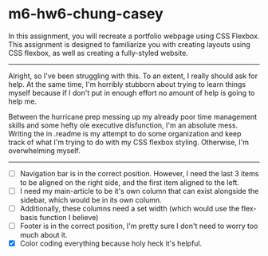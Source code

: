 # m6-hw6-chung-casey

In this assignment, you will recreate a portfolio webpage using CSS Flexbox. This assignment is designed to familiarize you with creating layouts using CSS flexbox, as well as creating a fully-styled website.

---

Alright, so I've been struggling with this. To an extent, I really should ask for help. At the same time, I'm horribly stubborn about trying to learn things myself because if I don't put in enough effort no amount of help is going to help me.

Between the hurricane prep messing up my already poor time management skills and some hefty ole executive disfunction, I'm an absolute mess. Writing the in .readme is my attempt to do some organization and keep track of what I'm trying to do with my CSS flexbox styling. Otherwise, I'm overwhelming myself.

---

- [ ] Navigation bar is in the correct position. However, I need the last 3 items to be aligned on the right side, and the first item aligned to the left.
- [ ] I need my main-article to be it's own column that can exist alongside the sidebar, which would be in its own column.
- [ ] Additionally, these columns need a set width (which would use the flex-basis function I believe)
- [ ] Footer is in the correct position, I'm pretty sure I don't need to worry too much about it.
- [x] Color coding everything because holy heck it's helpful.
